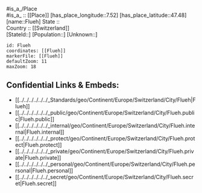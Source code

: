 ﻿---
location: [47.48,7.52] 
mapzoom: [7,12] 
mapmarker: city 
type: City
tags:
- geo/City


SpocWebEntityId: 30198
isDeleted: false
confidential: public

---
#is_a_/Place  
#is_a_ :: [[Place]] 
[has_place_longitude::7.52] 
[has_place_latitude::47.48] 
[name::Flueh] 
State ::  
Country :: [[Switzerland]]  
[StateId::] 
[Population::] 
[Unknown::] 


```leaflet
id: Flueh
coordinates: [[Flueh]] 
markerFile: [[Flueh]] 
defaultZoom: 11 
maxZoom: 18
```


## Confidential Links & Embeds: 
- [[../../../../../../_Standards/geo/Continent/Europe/Switzerland/City/Flueh|Flueh]] 
- [[../../../../../../_public/geo/Continent/Europe/Switzerland/City/Flueh.public|Flueh.public]] 
- [[../../../../../../_internal/geo/Continent/Europe/Switzerland/City/Flueh.internal|Flueh.internal]] 
- [[../../../../../../_protect/geo/Continent/Europe/Switzerland/City/Flueh.protect|Flueh.protect]] 
- [[../../../../../../_private/geo/Continent/Europe/Switzerland/City/Flueh.private|Flueh.private]] 
- [[../../../../../../_personal/geo/Continent/Europe/Switzerland/City/Flueh.personal|Flueh.personal]] 
- [[../../../../../../_secret/geo/Continent/Europe/Switzerland/City/Flueh.secret|Flueh.secret]] 
